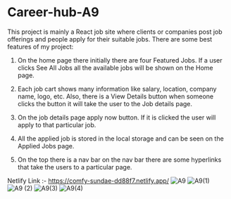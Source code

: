 ﻿# Career-hub-A9

This project is mainly a React job site where clients or companies post job offerings and people apply for their suitable jobs. 
There are some best features of my project:

1. On the home page there initially there are four Featured Jobs. If a user clicks See All Jobs all the available jobs will be shown on the Home page.

2. Each job cart shows many information like salary, location, company name, logo, etc. Also, there is a View Details button when someone clicks the button it will take the user to the Job details page.

3. On the job details page apply now button. If it is clicked the user will apply to that particular job.

4. All the applied job is stored in the local storage and can be seen on the Applied Jobs page.

5. On the top there is a nav bar on the nav bar there are some hyperlinks that take the users to a particular page.

Netlify Link :- https://comfy-sundae-dd88f7.netlify.app/
![A9](https://github.com/23Mubasshir/Career-hub-A9/assets/121871346/95ebff8d-6018-4237-a338-f92134b4a6ae)
![A9(1)](https://github.com/23Mubasshir/Career-hub-A9/assets/121871346/d9d5213b-1b62-487f-a8a5-87d21cde4606)
![A9 (2)](https://github.com/23Mubasshir/Career-hub-A9/assets/121871346/f392d926-b963-46c7-b88b-db921e446fad)
![A9(3)](https://github.com/23Mubasshir/Career-hub-A9/assets/121871346/653bcf08-91c7-4e35-927b-d10d720624e5)
![A9(4)](https://github.com/23Mubasshir/Career-hub-A9/assets/121871346/9a9ccccb-1d08-47a2-883a-838e196e557b)

